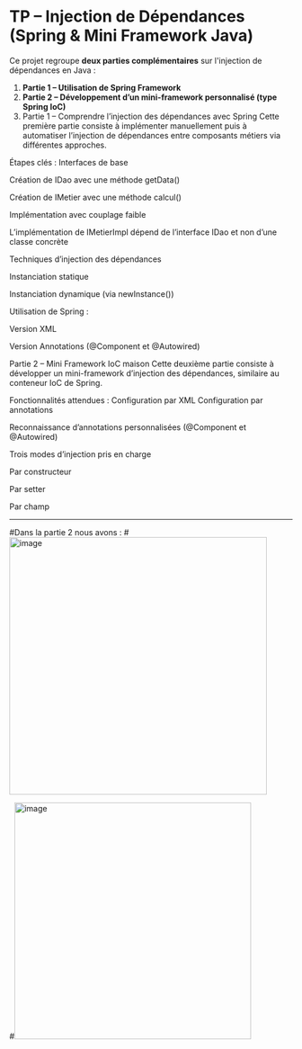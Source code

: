# TP – Injection de Dépendances (Spring & Mini Framework Java)

Ce projet regroupe **deux parties complémentaires** sur l'injection de dépendances en Java :

1. **Partie 1 – Utilisation de Spring Framework**
2. **Partie 2 – Développement d’un mini-framework personnalisé (type Spring IoC)**
3.  Partie 1 – Comprendre l’injection des dépendances avec Spring
Cette première partie consiste à implémenter manuellement puis à automatiser l’injection de dépendances entre composants métiers via différentes approches.

Étapes clés :
Interfaces de base

Création de IDao avec une méthode getData()

Création de IMetier avec une méthode calcul()

Implémentation avec couplage faible

L’implémentation de IMetierImpl dépend de l’interface IDao et non d’une classe concrète

Techniques d’injection des dépendances

Instanciation statique 

Instanciation dynamique (via newInstance())

Utilisation de Spring :

Version XML

Version Annotations (@Component et @Autowired)

 Partie 2 – Mini Framework IoC maison
Cette deuxième partie consiste à développer un mini-framework d’injection des dépendances, similaire au conteneur IoC de Spring.

Fonctionnalités attendues :
Configuration par XML
Configuration par annotations

Reconnaissance d’annotations personnalisées (@Component et @Autowired)

Trois modes d’injection pris en charge

Par constructeur

Par setter

Par champ


---
#Dans la partie 2 nous avons :
#<img width="458" alt="image" src="https://github.com/user-attachments/assets/74b26012-06e8-4854-a39b-d0be069bf52d" />

#<img width="421" alt="image" src="https://github.com/user-attachments/assets/b8105f9f-5eaf-4035-b6fd-f9a349d84422" />

